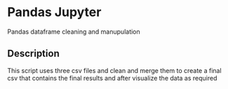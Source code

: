 # Pandas Jupyter 

Pandas dataframe cleaning and manupulation 

## Description

This script uses three csv files and clean and merge them to create a final csv that contains the final results and after visualize the data as required
